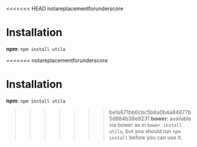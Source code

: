 <<<<<<< HEAD
notareplacementforunderscore

# Installation

**npm**: `npm install utila`

=======
notareplacementforunderscore

# Installation

**npm**: `npm install utila`

>>>>>>> be1a671bb0cbc5b6a0b4a84877b5d884b38e9231
**bower**: available via bower as in `bower install utila`, but you should run `npm install` before you can use it.